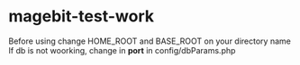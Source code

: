# magebit-test-work


Before using change HOME_ROOT and BASE_ROOT on your directory name <br>
If db is not woorking, change in <b>port</b> in config/dbParams.php
